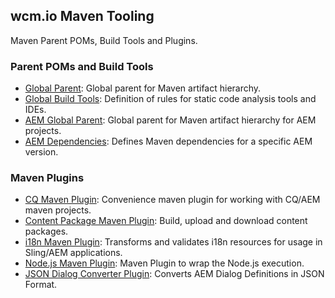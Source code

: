 ## wcm.io Maven Tooling

Maven Parent POMs, Build Tools and Plugins.


### Parent POMs and Build Tools

* [Global Parent](global-parent.html): Global parent for Maven artifact hierarchy.
* [Global Build Tools](global-build-tools.html): Definition of rules for static code analysis tools and IDEs.
* [AEM Global Parent](aem-global-parent.html): Global parent for Maven artifact hierarchy for AEM projects.
* [AEM Dependencies](aem-dependencies.html): Defines Maven dependencies for a specific AEM version.


### Maven Plugins

* [CQ Maven Plugin](plugins/cq-maven-plugin/): Convenience maven plugin for working with CQ/AEM maven projects.
* [Content Package Maven Plugin](plugins/wcmio-content-package-maven-plugin/): Build, upload and download content packages.
* [i18n Maven Plugin](plugins/i18n-maven-plugin/): Transforms and validates i18n resources for usage in Sling/AEM applications.
* [Node.js Maven Plugin](plugins/nodejs-maven-plugin/): Maven Plugin to wrap the Node.js execution.
* [JSON Dialog Converter Plugin](plugins/json-dialog-conversion-plugin/): Converts AEM Dialog Definitions in JSON Format.
